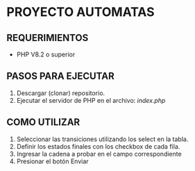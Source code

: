 # PROYECTO AUTOMATAS
## REQUERIMIENTOS

 - PHP V8.2 o superior
 
## PASOS PARA EJECUTAR
1. Descargar (clonar) repositorio.
2. Ejecutar el servidor de PHP en el archivo: *index.php*

## COMO UTILIZAR
1. Seleccionar las transiciones utilizando los select en la tabla.
2. Definir los estados finales con los checkbox de cada fila.
3. Ingresar la cadena a probar en el campo correspondiente
4. Presionar el botón Enviar
